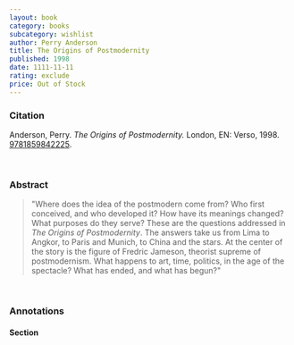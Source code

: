 ```yaml
---
layout: book
category: books
subcategory: wishlist
author: Perry Anderson
title: The Origins of Postmodernity
published: 1998
date: 1111-11-11
rating: exclude
price: Out of Stock
---
```


### Citation

Anderson, Perry. *The Origins of Postmodernity.* London, EN: Verso, 1998. [9781859842225](https://www.versobooks.com/en-ca/products/1636-the-origins-of-postmodernity).

<br>

### Abstract

> "Where does the idea of the postmodern come from? Who first conceived, and who developed it? How have its meanings changed? What purposes do they serve? These are the questions addressed in *The Origins of Postmodernity*. The answers take us from Lima to Angkor, to Paris and Munich, to China and the stars. At the center of the story is the figure of Fredric Jameson, theorist supreme of postmodernism. What happens to art, time, politics, in the age of the spectacle? What has ended, and what has begun?"

<br>

### Annotations

#### Section

<br>
